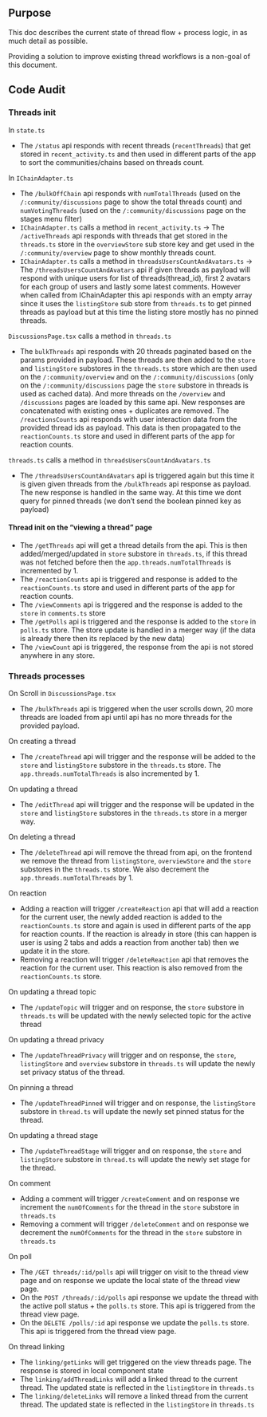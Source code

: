 ## Purpose
This doc describes the current state of thread flow + process logic, in as much detail as possible.

Providing a solution to improve existing thread workflows is a non-goal of this document.

## Code Audit
### Threads init

In `state.ts`
- The `/status` api responds with recent threads (`recentThreads`) that get stored in `recent_activity.ts` and then used in different parts of the app to sort the communities/chains based on threads count.

In `IChainAdapter.ts`
- The `/bulkOffChain` api responds with `numTotalThreads` (used on the `/:community/discussions` page to show the total threads count) and `numVotingThreads` (used on the `/:community/discussions` page on the stages menu filter)
- `IChainAdapter.ts` calls a method in `recent_activity.ts` -> The `/activeThreads` api responds with threads that get stored in the `threads.ts` store in the `overviewStore` sub store key and get used in the `/:community/overview` page to show monthly threads count.
- `IChainAdapter.ts` calls a method in `threadsUsersCountAndAvatars.ts` -> The `/threadsUsersCountAndAvatars` api if given threads as payload will respond with unique users for list of threads(thread_id), first 2 avatars for each group of users and lastly some latest comments. However when called from IChainAdapter this api responds with an empty array since it uses the `listingStore` sub store from `threads.ts` to get pinned threads as payload but at this time the listing store mostly has no pinned threads.

`DiscussionsPage.tsx` calls a method in `threads.ts`
- The `bulkThreads` api responds with 20 threads paginated based on the params provided in payload. These threads are then added to the `store` and `listingStore` substores in the `threads.ts` store which are then used on the `/:community/overview` and on the `/:community/discussions` (only on the `/:community/discussions` page the `store` substore in threads is used as cached data). And more threads on the `/overview` and `/discussions` pages are loaded by this same api. New responses are concatenated with existing ones + duplicates are removed.
The `/reactionsCounts` api responds with user interaction data from the provided thread ids as payload. This data is then propagated to the `reactionCounts.ts` store and used in different parts of the app for reaction counts.

`threads.ts` calls a method in `threadsUsersCountAndAvatars.ts`
- The `/threadsUsersCountAndAvatars` api is triggered again but this time it is given given threads from the `/bulkThreads` api response as payload. The new response is handled in the same way. At this time we dont query for pinned threads (we don’t send the boolean pinned key as payload)

#### Thread init on the “viewing a thread” page
- The `/getThreads` api will get a thread details from the api. This is then added/merged/updated in `store` substore in `threads.ts`, if this thread was not fetched before then the `app.threads.numTotalThreads` is incremented by 1.
- The `/reactionCounts` api is triggered and response is added to the `reactionCounts.ts` store and used in different parts of the app for reaction counts.
- The `/viewComments` api is triggered and the response is added to the `store` in `comments.ts` store
- The `/getPolls` api is triggered and the response is added to the `store` in `polls.ts` store. The store update is handled in a merger way (if the data is already there then its replaced by the new data)
- The `/viewCount` api is triggered, the response from the api is not stored anywhere in any store.

### Threads processes
On Scroll in `DiscussionsPage.tsx`
- The `/bulkThreads` api is triggered when the user scrolls down, 20 more threads are loaded from api until api has no more threads for the provided payload.

On creating a thread
- The `/createThread` api will trigger and the response will be added to the `store` and `listingStore` substore in the `threads.ts` store. The `app.threads.numTotalThreads` is also incremented by 1.

On updating a thread
- The `/editThread` api will trigger and the response will be updated in the `store` and `listingStore` substores in the `threads.ts` store in a merger way.

On deleting a thread
- The `/deleteThread` api will remove the thread from api, on the frontend we remove the thread from `listingStore`, `overviewStore` and the `store` substores in the `threads.ts` store. We also decrement the `app.threads.numTotalThreads` by 1.

On reaction
- Adding a reaction will trigger `/createReaction` api that will add a reaction for the current user, the newly added reaction is added to the `reactionCounts.ts` store and again is used in different parts of the app for reaction counts. If the reaction is already in store (this can happen is user is using 2 tabs and adds a reaction from another tab) then we update it in the store.
- Removing a reaction will trigger `/deleteReaction` api that removes the reaction for the current user. This reaction is also removed from the `reactionCounts.ts` store.

On updating a thread topic
- The `/updateTopic` will trigger and on response, the `store` substore in `threads.ts` will be updated with the newly selected topic for the active thread

On updating a thread privacy
- The `/updateThreadPrivacy` will trigger and on response, the `store`, `listingStore` and `overview` substore in `threads.ts` will update the newly set privacy status of the thread.

On pinning a thread
- The `/updateThreadPinned` will trigger and on response, the `listingStore` substore in `thread.ts` will update the newly set pinned status for the thread.

On updating a thread stage
- The `/updateThreadStage` will trigger and on response, the `store` and `listingStore` substore in `thread.ts` will update the newly set stage for the thread.

On comment
- Adding a comment will trigger `/createComment` and on response we increment the `numOfComments` for the thread in the `store` substore in `threads.ts`
- Removing a comment will trigger `/deleteComment` and on response we decrement the `numOfComments` for the thread in the `store` substore in `threads.ts`

On poll
- The `/GET threads/:id/polls` api will trigger on visit to the thread view page and on response we update the local state of the thread view page.
- On the `POST /threads/:id/polls` api response we update the thread with the active poll status + the `polls.ts` store. This api is triggered from the thread view page.
- On the `DELETE /polls/:id` api response we update the `polls.ts` store. This api is triggered from the thread view page.

On thread linking
- The `linking/getLinks` will get triggered on the view threads page. The response is stored in local component state
- The `linking/addThreadLinks` will add a linked thread to the current thread. The updated state is reflected in the `listingStore` in `threads.ts`
- The `linking/deleteLinks` will remove a linked thread from the current thread. The updated state is reflected in the `listingStore` in `threads.ts`

